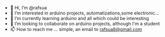 - 👋 Hi, I’m @rafsua
- 👀 I’m interested in arduino projects, automatizations,some electronic...
- 🌱 I’m currently learning arduino and all which could be interesting
- 💞️ I’m looking to collaborate on arduino projects, although I'm a student
- 📫 How to reach me ... simple, an email to rafsua8@gmail.com

<!---
rafsua/rafsua is a ✨ special ✨ repository because its `README.md` (this file) appears on your GitHub profile.
You can click the Preview link to take a look at your changes.
--->
